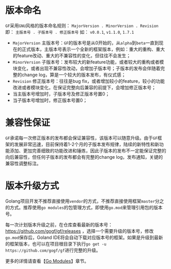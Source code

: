 # 版本命名

`GF`采用`GNU`风格的版本命名规则： `MajorVersion . MinorVersion . Revision` 即： `主版本号 . 子版本号 . 修正版本号` 如： `v0.0.1`, `v1.1.0`, `1.7.1`

- `MajorVersion` 主版本号：`GF`的版本号是从0开始的，从`alpha`到`beta`一直到现在的正式版本，主版本号表示一个全新的框架版本，例如：重大的重构、重大的feature改动、重大的不兼容性的变化，但往往不会发生；
- `MinorVersion` 子版本号：发布较大的新feature功能，或者较大的重构或者模块变化，或者出现不兼容性改动，会增加子版本号；子版本的发布会伴随着完整的change log，算是一个较大的版本发布，有仪式感；
- `Revision` 修正版本号：往往是bug fix，或者增加较小的feature，较小的功能改进或者模块变化，在保证完整向后兼容的前提下，会增加修正版本号；
- 当主版本号增加时，子版本号及修正版本号置0；
- 当子版本号增加时，修正版本号置0；

# 兼容性保证

`GF`承诺每一次修正版本的发布都会保证兼容性，该版本可以随意升级。由于`GF`框架的发展非常迅速，目前保持着1-2个月的子版本发布规律，陆续的新特性和新功能添加、更加完善细致的功能改进和锤炼，因此子版本的发布不一定能保证完整的向后兼容性，但任何子版本的发布都会有完整的change log，发布通知，关键的兼容性调整标注。


# 版本升级方式

Golang项目开发不推荐直接使用`vendor`的方式，不推荐直接使用框架`master`分之的方式。推荐使用`go modules`的包管理方式，即使用`go.mod`来管理引用包的版本号。

每一次计划版本升级之前，在仓库查看最新的版本号：https://github.com/gogf/gf/releases ，选择一个需要升级的版本号，修改`go.mod`保存后，Goland IDE将会自动下载对应版本号的框架。如果是升级到最新的框架版本，也可以在项目根目录下执行`go get -u https://github.com/gogf/gf`进行完整的升级。

更多的详情请查看【[Go Modules](prepare/gomodule.md)】章节。


